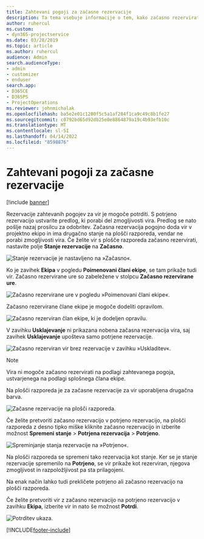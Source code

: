 ```yaml
---
title: Zahtevani pogoji za začasne rezervacije
description: Ta tema vsebuje informacije o tem, kako začasno rezervirati zahtevane pogoje.
author: ruhercul
ms.custom:
- dyn365-projectservice
ms.date: 03/28/2019
ms.topic: article
ms.author: ruhercul
audience: Admin
search.audienceType:
- admin
- customizer
- enduser
search.app:
- D365CE
- D365PS
- ProjectOperations
ms.reviewer: johnmichalak
ms.openlocfilehash: ba5e2e01c1280f5c5a1af284f1ca9c49c8b1fe27
ms.sourcegitcommit: c0792bd65d92db25e0e8864879a19c4b93efb10c
ms.translationtype: MT
ms.contentlocale: sl-SI
ms.lasthandoff: 04/14/2022
ms.locfileid: "8598876"
---
```

# <a name="soft-book-requirements"></a>Zahtevani pogoji za začasne rezervacije

[!include [banner](../includes/psa-now-project-operations.md)]

Rezervacije zahtevanih pogojev za vir je mogoče potrditi. S potrjeno rezervacijo ustvarite predlog, ki porabi del zmogljivosti vira. Predlog se nato pošlje nazaj prosilcu za odobritev. Začasna rezervacija pogojno doda vir v projektno ekipo in ima drugačno stanje na plošči razporeda, vendar ne porabi zmogljivosti vira. Če želite vir s plošče razporeda začasno rezervirati, nastavite polje **Stanje rezervacije** na **Začasno**.

![Stanje rezervacije je nastavljeno na »Začasno«.](media/Resource-Management-image77.png)

Ko je zavihek **Ekipa** v pogledu **Poimenovani člani ekipe**, se tam prikaže tudi vir. Začasno rezervirane ure so zabeležene v stolpcu **Začasno rezervirane ure**.

![Začasno rezervirane ure v pogledu »Poimenovani člani ekipe«.](media/Resource-Management-image78.png)

Začasno rezervirane člane ekipe je mogoče dodeliti opravilom.

![Začasno rezerviran član ekipe, ki je dodeljen opravilu.](media/Resource-Management-image79.png)

V zavihku **Usklajevanje** ni prikazana nobena začasna rezervacija vira, saj zavihek **Usklajevanje** upošteva samo potrjene rezervacije.

![Začasno rezerviran vir brez rezervacije v zavihku »Uskladitev«.](media/Resource-Management-image80.png)

> [!NOTE]
> Vira ni mogoče začasno rezervirati na podlagi zahtevanega pogoja, ustvarjenega na podlagi splošnega člana ekipe.

Na plošči razporeda je za začasne rezervacije za vir uporabljena drugačna barva.

![Začasne rezervacije na plošči razporeda.](media/Resource-Management-image81.png)

Če želite pretvoriti začasno rezervacijo v potrjeno rezervacijo, na plošči razporeda z desno tipko miške kliknite začasno rezervacijo in izberite možnost **Spremeni stanje** \> **Potrjena rezervacija** \> **Potrjeno**.

![Spreminjanje stanja rezervacije na »Potrjeno«.](media/Resource-Management-image82.png)

Na plošči razporeda se spremeni tako rezervacija kot stanje. Ker se je stanje rezervacije spremenilo na **Potrjeno**, se vir prikaže kot rezerviran, njegova zmogljivost in razpoložljivost pa sta prilagojeni.

Na enak način lahko tudi prekličete potrjeno ali začasno rezervacijo na plošči razporeda.

Če želite pretvoriti vir z začasno rezervacijo na potrjeno rezervacijo v zavihku **Ekipa**, izberite vir in nato še možnost **Potrdi**.

![Potrditev ukaza.](media/Resource-Management-image83.png)


[!INCLUDE[footer-include](../includes/footer-banner.md)]
